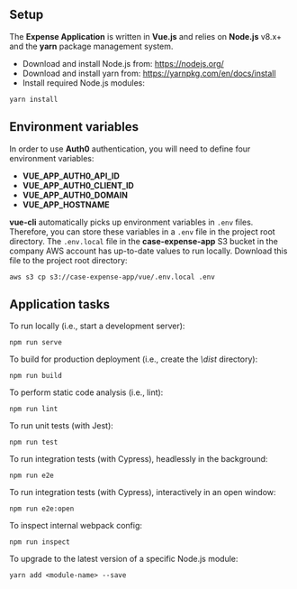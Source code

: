## Setup

The **Expense Application** is written in **Vue.js** and relies on **Node.js** v8.x+ and the **yarn** package management system.

* Download and install Node.js from: https://nodejs.org/
* Download and install yarn from: https://yarnpkg.com/en/docs/install
* Install required Node.js modules:

```
yarn install
```

## Environment variables

In order to use **Auth0** authentication, you will need to define four environment variables:

* **VUE_APP_AUTH0_API_ID**
* **VUE_APP_AUTH0_CLIENT_ID**
* **VUE_APP_AUTH0_DOMAIN**
* **VUE_APP_HOSTNAME**

**vue-cli** automatically picks up environment variables in `.env` files. Therefore, you can store these variables in a
`.env` file in the project root directory. The `.env.local` file in the **case-expense-app** S3 bucket in the company
AWS account has up-to-date values to run locally. Download this file to the project root directory:

```
aws s3 cp s3://case-expense-app/vue/.env.local .env
```

## Application tasks

To run locally (i.e., start a development server):

```
npm run serve
```

To build for production deployment (i.e., create the _\dist_ directory):

```
npm run build
```

To perform static code analysis (i.e., lint):

```
npm run lint
```

To run unit tests (with Jest):

```
npm run test
```

To run integration tests (with Cypress), headlessly in the background:

```
npm run e2e
```

To run integration tests (with Cypress), interactively in an open window:

```
npm run e2e:open
```

To inspect internal webpack config:

```
npm run inspect
```

To upgrade to the latest version of a specific Node.js module:

```
yarn add <module-name> --save
```
